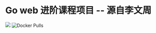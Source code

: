 # Go web 进阶课程项目 -- 源自李文周
![](https://img.shields.io/badge/go-1.14%2B-brightgreen)
![Docker Pulls](https://img.shields.io/docker/pulls/StudentCWZ/bluebell)
